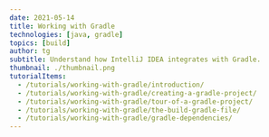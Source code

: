 ```yaml
---
date: 2021-05-14
title: Working with Gradle
technologies: [java, gradle]
topics: [build]
author: tg
subtitle: Understand how IntelliJ IDEA integrates with Gradle.
thumbnail: ./thumbnail.png
tutorialItems:
  - /tutorials/working-with-gradle/introduction/
  - /tutorials/working-with-gradle/creating-a-gradle-project/
  - /tutorials/working-with-gradle/tour-of-a-gradle-project/
  - /tutorials/working-with-gradle/the-build-gradle-file/
  - /tutorials/working-with-gradle/gradle-dependencies/
---
```

